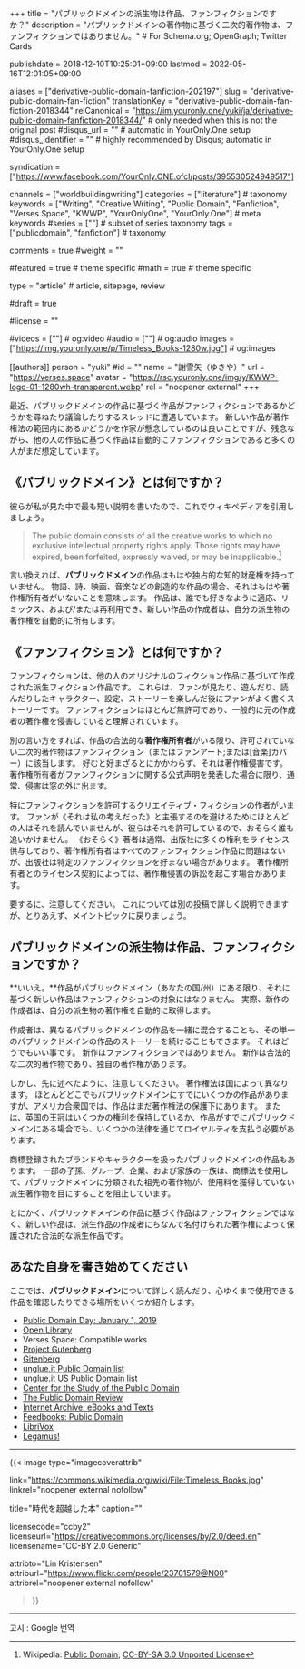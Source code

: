+++
title = "パブリックドメインの派生物は作品、ファンフィクションですか？"
description = "パブリックドメインの著作物に基づく二次的著作物は、ファンフィクションではありません。"  # For Schema.org; OpenGraph; Twitter Cards

publishdate = 2018-12-10T10:25:01+09:00
lastmod = 2022-05-16T12:01:05+09:00

aliases = ["derivative-public-domain-fanfiction-202197"]
slug = "derivative-public-domain-fan-fiction"
translationKey = "derivative-public-domain-fan-fiction-2018344"
relCanonical = "https://im.youronly.one/yuki/ja/derivative-public-domain-fanfiction-2018344/"                           # only needed when this is not the original post
#disqus_url = ""                                                    # automatic in YourOnly.One setup
#disqus_identifier = ""                                             # highly recommended by Disqus; automatic in YourOnly.One setup

syndication = ["https://www.facebook.com/YourOnly.ONE.ofcl/posts/395530524949517"]

channels = ["worldbuildingwriting"]
categories = ["literature"]                           # taxonomy
keywords = ["Writing", "Creative Writing", "Public Domain", "Fanfiction", "Verses.Space", "KWWP", "YourOnlyOne", "YourOnly.One"]                             # meta keywords
#series = [""]                               # subset of series taxonomy
tags = ["publicdomain", "fanfiction"]                                 # taxonomy

comments = true
#weight = ""

#featured = true                              # theme specific
#math = true                                  # theme specific

type = "article"                                                           # article, sitepage, review

#draft = true

#license = ""

#videos = [""]                                # og:video
#audio = [""]                               # og:audio
images = ["https://img.youronly.one/p/Timeless_Books-1280w.jpg"]    # og:images

[[authors]]
person = "yuki"
#id = ""
name = "謝雪矢（ゆきや）"
url = "https://verses.space"
avatar = "https://rsc.youronly.one/img/y/KWWP-logo-01-1280wh-transparent.webp"
rel = "noopener external"
+++

最近、パブリックドメインの作品に基づく作品がファンフィクションであるかどうかを尋ねたり議論したりするスレッドに遭遇しています。 新しい作品が著作権法の範囲内にあるかどうかを作家が懸念しているのは良いことですが、残念ながら、他の人の作品に基づく作品は自動的にファンフィクションであると多くの人がまだ想定しています。

<!--more-->

## 《パブリックドメイン》とは何ですか？

彼らが私が見た中で最も短い説明を書いたので、これでウィキペディアを引用しましょう。

> The public domain consists of all the creative works to which no exclusive intellectual property rights apply. Those rights may have expired, been forfeited, expressly waived, or may be inapplicable.[^a]

言い換えれば、**パブリックドメイン**の作品はもはや独占的な知的財産権を持っていません。 物語、詩、映画、音楽などの創造的な作品の場合、それはもはや著作権所有者がいないことを意味します。 作品は、誰でも好きなように適応、リミックス、および/または再利用でき、新しい作品の作成者は、自分の派生物の著作権を自動的に所有します。

[^a]: Wikipedia: [Public Domain](https://en.wikipedia.org/wiki/Public_domain); [CC-BY-SA 3.0 Unported License](https://en.wikipedia.org/wiki/Wikipedia:Text_of_Creative_Commons_Attribution-ShareAlike_3.0_Unported_License)

## 《ファンフィクション》とは何ですか？

ファンフィクションは、他の人のオリジナルのフィクション作品に基づいて作成された派生フィクション作品です。 これらは、ファンが見たり、遊んだり、読んだりしたキャラクター、設定、ストーリーを楽しんだ後にファンがよく書くストーリーです。 ファンフィクションはほとんど無許可であり、一般的に元の作成者の著作権を侵害していると理解されています。

別の言い方をすれば、作品の合法的な**著作権所有者**がいる限り、許可されていない二次的著作物はファンフィクション（またはファンアート;または[音楽]カバー）に該当します。 好むと好まざるとにかかわらず、それは著作権侵害です。 著作権所有者がファンフィクションに関する公式声明を発表した場合に限り、通常、侵害は窓の外に出ます。

特にファンフィクションを許可するクリエイティブ・フィクションの作者がいます。 ファンが《それは私の考えだった》と主張するのを避けるためにほとんどの人はそれを読んでいませんが、彼らはそれを許可しているので、おそらく誰も追いかけません。 《おそらく》著者は通常、出版社に多くの権利をライセンス供与しており、著作権所有者はすべてのファンフィクション作品に問題はないが、出版社は特定のファンフィクションを好まない場合があります。 著作権所有者とのライセンス契約によっては、著作権侵害の訴訟を起こす場合があります。

要するに、注意してください。 これについては別の投稿で詳しく説明できますが、とりあえず、メイントピックに戻りましょう。

## パブリックドメインの派生物は作品、ファンフィクションですか？

**いいえ。**作品がパブリックドメイン（あなたの国/州）にある限り、それに基づく新しい作品はファンフィクションの対象にはなりません。 実際、新作の作成者は、自分の派生物の著作権を自動的に取得します。

作成者は、異なるパブリックドメインの作品を一緒に混合することも、その単一のパブリックドメインの作品のストーリーを続けることもできます。 それはどうでもいい事です。 新作はファンフィクションではありません。 新作は合法的な二次的著作物であり、独自の著作権があります。

しかし、先に述べたように、注意してください。 著作権法は国によって異なります。 ほとんどどこでもパブリックドメインにすでにいくつかの作品がありますが、アメリカ合衆国では、作品はまだ著作権法の保護下にあります。 または、英国の王冠はいくつかの権利を保持しているか、作品がすでにパブリックドメインにある場合でも、いくつかの法律を通じてロイヤルティを支払う必要があります。

商標登録されたブランドやキャラクターを扱ったパブリックドメインの作品もあります。 一部の子孫、グループ、企業、および家族の一族は、商標法を使用して、パブリックドメインに分類された祖先の著作物が、使用料を獲得していない派生著作物を目にすることを阻止しています。

とにかく、パブリックドメインの作品に基づく作品はファンフィクションではなく、新しい作品は、派生作品の作成者にちなんで名付けられた著作権によって保護された合法的な派生作品です。

## あなた自身を書き始めてください

ここでは、**パブリックドメイン**について詳しく読んだり、心ゆくまで使用できる作品を確認したりできる場所をいくつか紹介します。

- [Public Domain Day: January 1, 2019](https://law.duke.edu/cspd/publicdomainday/2019/)
- [Open Library](https://openlibrary.org)
- Verses.Space: Compatible works
- [Project Gutenberg](https://www.gutenberg.org)
- [Gitenberg](https://www.gitenberg.org/)
- [unglue.it Public Domain list](https://unglue.it/free/kw.fiction/cc0/)
- [unglue.it US Public Domain list](https://unglue.it/free/kw.fiction/pd-us/)
- [Center for the Study of the Public Domain](https://law.duke.edu/cspd/)
- [The Public Domain Review](https://publicdomainreview.org/)
- [Internet Archive: eBooks and Texts](https://archive.org/details/texts)
- [Feedbooks: Public Domain](http://www.feedbooks.com/publicdomain)
- [LibriVox](https://librivox.org/)
- [Legamus!](https://legamus.eu/blog/)

---

{{< image
  type="imagecoverattrib"

  link="https://commons.wikimedia.org/wiki/File:Timeless_Books.jpg"
  linkrel="noopener external nofollow"

  title="時代を超越した本"
  caption=""

  licensecode="ccby2"
  licenseurl="https://creativecommons.org/licenses/by/2.0/deed.en"
  licensename="CC-BY 2.0 Generic"

  attribto="Lin Kristensen"
  attriburl="https://www.flickr.com/people/23701579@N00"
  attribrel="noopener external nofollow"
>}}

---

고시 : Google 번역
